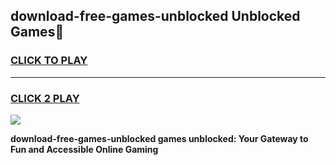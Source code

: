 
## download-free-games-unblocked Unblocked Games👋
<h3>
<a href="https://news.freeplayer.one?title=download-free-games-unblocked&ref=16F">CLICK TO PLAY</a></h3>
<hr>

<h3>
<a href="https://news.freeplayer.one?title=download-free-games-unblocked&ref=16F">CLICK 2 PLAY</a>
  
</h3>

<a href="https://news.freeplayer.one?title=download-free-games-unblocked&ref=16F/"><img src="https://clearcache.store/games.png"></a>


**download-free-games-unblocked games unblocked: Your Gateway to Fun and Accessible Online Gaming**
